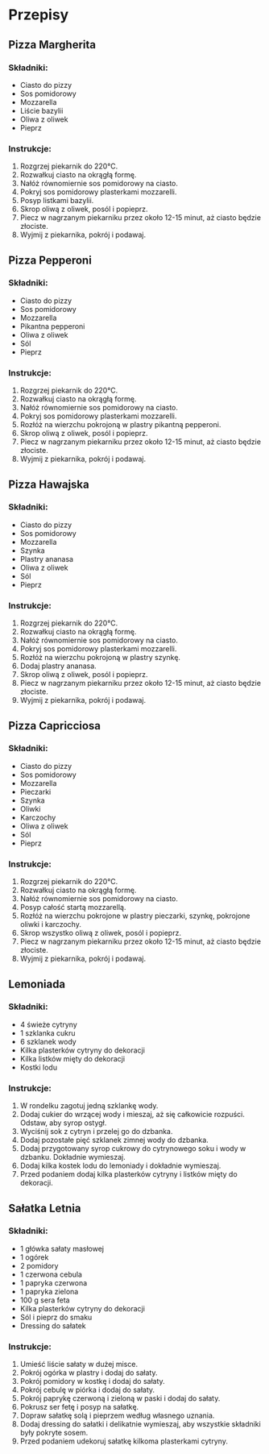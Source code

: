 # Przepisy

## Pizza Margherita

### Składniki:
- Ciasto do pizzy
- Sos pomidorowy
- Mozzarella
- Liście bazylii
- Oliwa z oliwek
- Pieprz

### Instrukcje:
1. Rozgrzej piekarnik do 220°C.
2. Rozwałkuj ciasto na okrągłą formę.
3. Nałóż równomiernie sos pomidorowy na ciasto.
4. Pokryj sos pomidorowy plasterkami mozzarelli.
5. Posyp listkami bazylii.
6. Skrop oliwą z oliwek, posól i popieprz.
7. Piecz w nagrzanym piekarniku przez około 12-15 minut, aż ciasto będzie złociste.
8. Wyjmij z piekarnika, pokrój i podawaj.

## Pizza Pepperoni

### Składniki:
- Ciasto do pizzy
- Sos pomidorowy
- Mozzarella
- Pikantna pepperoni
- Oliwa z oliwek
- Sól
- Pieprz

### Instrukcje:
1. Rozgrzej piekarnik do 220°C.
2. Rozwałkuj ciasto na okrągłą formę.
3. Nałóż równomiernie sos pomidorowy na ciasto.
4. Pokryj sos pomidorowy plasterkami mozzarelli.
5. Rozłóż na wierzchu pokrojoną w plastry pikantną pepperoni.
6. Skrop oliwą z oliwek, posól i popieprz.
7. Piecz w nagrzanym piekarniku przez około 12-15 minut, aż ciasto będzie złociste.
8. Wyjmij z piekarnika, pokrój i podawaj.

## Pizza Hawajska

### Składniki:
- Ciasto do pizzy
- Sos pomidorowy
- Mozzarella
- Szynka
- Plastry ananasa
- Oliwa z oliwek
- Sól
- Pieprz

### Instrukcje:
1. Rozgrzej piekarnik do 220°C.
2. Rozwałkuj ciasto na okrągłą formę.
3. Nałóż równomiernie sos pomidorowy na ciasto.
4. Pokryj sos pomidorowy plasterkami mozzarelli.
5. Rozłóż na wierzchu pokrojoną w plastry szynkę.
6. Dodaj plastry ananasa.
7. Skrop oliwą z oliwek, posól i popieprz.
8. Piecz w nagrzanym piekarniku przez około 12-15 minut, aż ciasto będzie złociste.
9. Wyjmij z piekarnika, pokrój i podawaj.

## Pizza Capricciosa

### Składniki:
- Ciasto do pizzy
- Sos pomidorowy
- Mozzarella
- Pieczarki
- Szynka
- Oliwki
- Karczochy
- Oliwa z oliwek
- Sól
- Pieprz

### Instrukcje:
1. Rozgrzej piekarnik do 220°C.
2. Rozwałkuj ciasto na okrągłą formę.
3. Nałóż równomiernie sos pomidorowy na ciasto.
4. Posyp całość startą mozzarellą.
5. Rozłóż na wierzchu pokrojone w plastry pieczarki, szynkę, pokrojone oliwki i karczochy.
6. Skrop wszystko oliwą z oliwek, posól i popieprz.
7. Piecz w nagrzanym piekarniku przez około 12-15 minut, aż ciasto będzie złociste.
8. Wyjmij z piekarnika, pokrój i podawaj.

## Lemoniada

### Składniki:
- 4 świeże cytryny
- 1 szklanka cukru
- 6 szklanek wody
- Kilka plasterków cytryny do dekoracji
- Kilka listków mięty do dekoracji
- Kostki lodu

### Instrukcje:
1. W rondelku zagotuj jedną szklankę wody.
2. Dodaj cukier do wrzącej wody i mieszaj, aż się całkowicie rozpuści. Odstaw, aby syrop ostygł.
3. Wyciśnij sok z cytryn i przelej go do dzbanka.
4. Dodaj pozostałe pięć szklanek zimnej wody do dzbanka.
5. Dodaj przygotowany syrop cukrowy do cytrynowego soku i wody w dzbanku. Dokładnie wymieszaj.
6. Dodaj kilka kostek lodu do lemoniady i dokładnie wymieszaj.
7. Przed podaniem dodaj kilka plasterków cytryny i listków mięty do dekoracji.

## Sałatka Letnia

### Składniki:
- 1 główka sałaty masłowej
- 1 ogórek
- 2 pomidory
- 1 czerwona cebula
- 1 papryka czerwona
- 1 papryka zielona
- 100 g sera feta
- Kilka plasterków cytryny do dekoracji
- Sól i pieprz do smaku
- Dressing do sałatek

### Instrukcje:
1. Umieść liście sałaty w dużej misce.
2. Pokrój ogórka w plastry i dodaj do sałaty.
3. Pokrój pomidory w kostkę i dodaj do sałaty.
4. Pokrój cebulę w piórka i dodaj do sałaty.
5. Pokrój paprykę czerwoną i zieloną w paski i dodaj do sałaty.
6. Pokrusz ser fetę i posyp na sałatkę.
7. Dopraw sałatkę solą i pieprzem według własnego uznania.
8. Dodaj dressing do sałatki i delikatnie wymieszaj, aby wszystkie składniki były pokryte sosem.
9. Przed podaniem udekoruj sałatkę kilkoma plasterkami cytryny.



